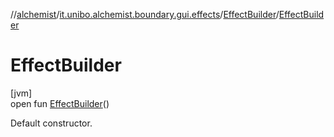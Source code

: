 //[alchemist](../../../index.md)/[it.unibo.alchemist.boundary.gui.effects](../index.md)/[EffectBuilder](index.md)/[EffectBuilder](-effect-builder.md)

# EffectBuilder

[jvm]\
open fun [EffectBuilder](-effect-builder.md)()

Default constructor.
